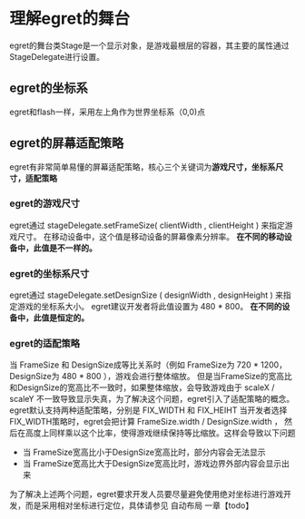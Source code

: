 理解egret的舞台
==========================
egret的舞台类Stage是一个显示对象，是游戏最根层的容器，其主要的属性通过StageDelegate进行设置。

egret的坐标系
--------------------------
egret和flash一样，采用左上角作为世界坐标系（0,0)点


egret的屏幕适配策略
------------------------

egret有非常简单易懂的屏幕适配策略，核心三个关键词为**游戏尺寸，坐标系尺寸，适配策略**
### egret的游戏尺寸
egret通过 stageDelegate.setFrameSize( clientWidth , clientHeight ) 来指定游戏尺寸。
在移动设备中，这个值是移动设备的屏幕像素分辨率。
**在不同的移动设备中，此值是不一样的。**

### egret的坐标系尺寸
egret通过 stageDelegate.setDesignSize ( designWidth , designHeight ) 来指定游戏的坐标系大小。
egret建议开发者将此值设置为 480 * 800。
**在不同的设备中，此值是恒定的。**

### egret的适配策略
当 FrameSize 和 DesignSize成等比关系时（例如 FrameSize为 720 * 1200，DesignSize为 480 * 800 ），游戏会进行整体缩放。
但是当FrameSize的宽高比和DesignSize的宽高比不一致时，如果整体缩放，会导致游戏由于 scaleX / scaleY 不一致导致显示失真，为了解决这个问题，egret引入了适配策略的概念。
egret默认支持两种适配策略，分别是 FIX\_WIDTH 和 FIX\_HEIHT
当开发者选择 FIX\_WIDTH策略时，egret会把计算 FrameSize.width / DesignSize.width ， 然后在高度上同样乘以这个比率，使得游戏继续保持等比缩放。这样会导致以下问题
* 当 FrameSize宽高比小于DesignSize宽高比时，部分内容会无法显示
* 当 FrameSize宽高比大于DesignSize宽高比时，游戏边界外部内容会显示出来

为了解决上述两个问题，egret要求开发人员要尽量避免使用绝对坐标进行游戏开发，而是采用相对坐标进行定位，具体请参见 自动布局 一章【todo】

